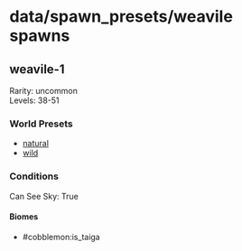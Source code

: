 # data/spawn_presets/weavile spawns  
  
## weavile-1  
Rarity: uncommon  
Levels: 38-51  
  
### World Presets  
* [natural](data/spawn_data/natural.md)  
* [wild](data/spawn_data/wild.md)  
  
### Conditions  
Can See Sky: True  
  
#### Biomes  
  * #cobblemon:is_taiga
  
